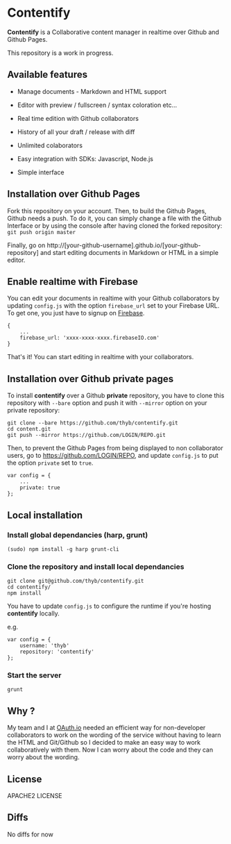 Contentify
==========

**Contentify** is a Collaborative content manager in realtime over Github and Github Pages.

This repository is a work in progress.

Available features
------------------

* Manage documents - Markdown and HTML support

* Editor with preview / fullscreen / syntax coloration etc...

* Real time edition with Github collaborators

* History of all your draft / release with diff

* Unlimited colaborators

* Easy integration with SDKs: Javascript, Node.js

* Simple interface

Installation over Github Pages
------------------------------

Fork this repository on your account. Then, to build the Github Pages, Github needs a push. To do it, you can simply change a file with the Github Interface or by using the console after having cloned the forked repository: `git push origin master`

Finally, go on http://[your-github-username].github.io/[your-github-repository] and start editing documents in Markdown or HTML in a simple editor.

Enable realtime with Firebase
-----------------------------

You can edit your documents in realtime with your Github collaborators by updating `config.js` with the option `firebase_url` set to your Firebase URL. To get one, you just have to signup on [Firebase](https://firebase.com).

    {
        ...
        firebase_url: 'xxxx-xxxx-xxxx.firebaseIO.com'
    }

That's it! You can start editing in realtime with your collaborators.

Installation over Github private pages
--------------------------------------

To install **contentify** over a Github **private** repository, you have to clone this repository with `--bare` option and push it with `--mirror` option on your private repository:

    git clone --bare https://github.com/thyb/contentify.git
    cd content.git
    git push --mirror https://github.com/LOGIN/REPO.git

Then, to prevent the Github Pages from being displayed to non collaborator users, go to https://github.com/LOGIN/REPO, and update `config.js` to put the option `private` set to `true`.

    var config = {
        ...
        private: true
    };

Local installation
------------------

### Install global dependancies (harp, grunt)

    (sudo) npm install -g harp grunt-cli

### Clone the repository and install local dependancies

    git clone git@github.com/thyb/contentify.git
    cd contentify/
    npm install

You have to update `config.js` to configure the runtime if you're hosting **contentify** locally.

e.g.

    var config = {
        username: 'thyb'
        repository: 'contentify'
    };

### Start the server

    grunt

Why ?
-----

My team and I at [OAuth.io](https://oauth.io) needed an efficient way for non-developer collaborators to work on the wording of the service without having to learn the HTML and Git/Github so I decided to make an easy way to work collaboratively with them. Now I can worry about the code and they can worry about the wording.

License
-------

APACHE2 LICENSE

Diffs
-----

No diffs for now
